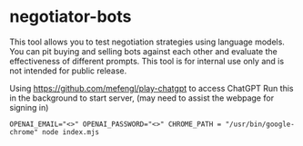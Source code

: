 # negotiator-bots
This tool allows you to test negotiation strategies using language models. You can pit buying and selling bots against each other and evaluate the effectiveness of different prompts. This tool is for internal use only and is not intended for public release.

Using https://github.com/mefengl/play-chatgpt to access ChatGPT
Run this in the background to start server, (may need to assist the webpage for signing in)
```shell
OPENAI_EMAIL="<>" OPENAI_PASSWORD="<>" CHROME_PATH = "/usr/bin/google-chrome" node index.mjs
```
